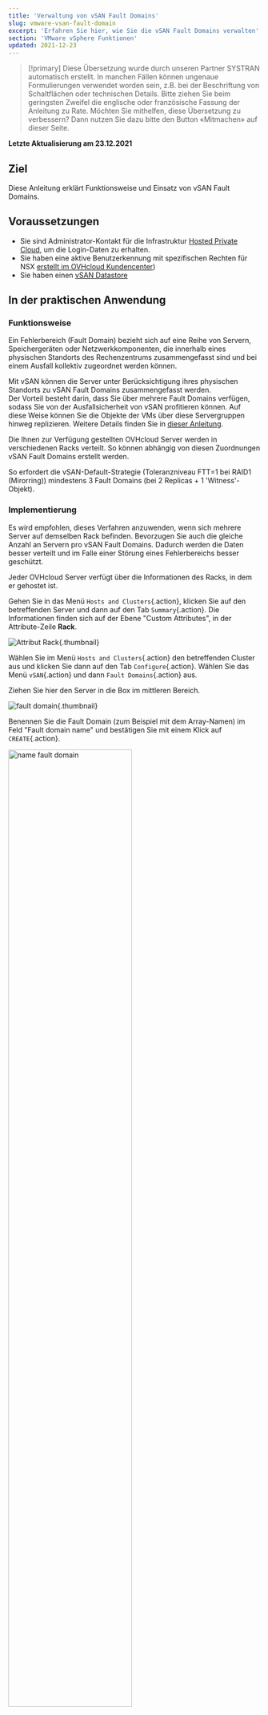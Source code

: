 ```yaml
---
title: 'Verwaltung von vSAN Fault Domains'
slug: vmware-vsan-fault-domain
excerpt: 'Erfahren Sie hier, wie Sie die vSAN Fault Domains verwalten'
section: 'VMware vSphere Funktionen'
updated: 2021-12-23
---
```


> [!primary]
> Diese Übersetzung wurde durch unseren Partner SYSTRAN automatisch erstellt. In manchen Fällen können ungenaue Formulierungen verwendet worden sein, z.B. bei der Beschriftung von Schaltflächen oder technischen Details. Bitte ziehen Sie beim geringsten Zweifel die englische oder französische Fassung der Anleitung zu Rate. Möchten Sie mithelfen, diese Übersetzung zu verbessern? Dann nutzen Sie dazu bitte den Button «Mitmachen» auf dieser Seite.
>

**Letzte Aktualisierung am 23.12.2021**

## Ziel

Diese Anleitung erklärt Funktionsweise und Einsatz von vSAN Fault Domains.

## Voraussetzungen

- Sie sind Administrator-Kontakt für die Infrastruktur [Hosted Private Cloud](https://www.ovhcloud.com/de/enterprise/products/hosted-private-cloud/), um die Login-Daten zu erhalten.
- Sie haben eine aktive Benutzerkennung mit spezifischen Rechten für NSX [erstellt im OVHcloud Kundencenter](https://www.ovh.com/auth/?action=gotomanager&from=https://www.ovh.de/&ovhSubsidiary=de))
- Sie haben einen [vSAN Datastore](https://docs.ovh.com/de/private-cloud/vmware-vsan/)

## In der praktischen Anwendung

### Funktionsweise

Ein Fehlerbereich (Fault Domain) bezieht sich auf eine Reihe von Servern, Speichergeräten oder Netzwerkkomponenten, die innerhalb eines physischen Standorts des Rechenzentrums zusammengefasst sind und bei einem Ausfall kollektiv zugeordnet werden können.

Mit vSAN können die Server unter Berücksichtigung ihres physischen Standorts zu vSAN Fault Domains zusammengefasst werden.<br>
Der Vorteil besteht darin, dass Sie über mehrere Fault Domains verfügen, sodass Sie von der Ausfallsicherheit von vSAN profitieren können. Auf diese Weise können Sie die Objekte der VMs über diese Servergruppen hinweg replizieren. Weitere Details finden Sie in [dieser Anleitung](https://core.vmware.com/resource/vmware-vsan-design-guide#sec8-sub3).

Die Ihnen zur Verfügung gestellten OVHcloud Server werden in verschiedenen Racks verteilt. So können abhängig von diesen Zuordnungen vSAN Fault Domains erstellt werden.

So erfordert die vSAN-Default-Strategie (Toleranzniveau FTT=1 bei RAID1 (Mirorring)) mindestens 3 Fault Domains (bei 2 Replicas + 1 'Witness'-Objekt).

### Implementierung

Es wird empfohlen, dieses Verfahren anzuwenden, wenn sich mehrere Server auf demselben Rack befinden. Bevorzugen Sie auch die gleiche Anzahl an Servern pro vSAN Fault Domains. Dadurch werden die Daten besser verteilt und im Falle einer Störung eines Fehlerbereichs besser geschützt.

Jeder OVHcloud Server verfügt über die Informationen des Racks, in dem er gehostet ist.

Gehen Sie in das Menü `Hosts and Clusters`{.action}, klicken Sie auf den betreffenden Server und dann auf den Tab `Summary`{.action}. Die Informationen finden sich auf der Ebene "Custom Attributes", in der Attribute-Zeile **Rack**.

![Attribut Rack](images/01.png){.thumbnail}

Wählen Sie im Menü `Hosts and Clusters`{.action} den betreffenden Cluster aus und klicken Sie dann auf den Tab `Configure`{.action}. Wählen Sie das Menü `vSAN`{.action} und dann `Fault Domains`{.action} aus.

Ziehen Sie hier den Server in die Box im mittleren Bereich.

![fault domain](images/02.png){.thumbnail}

Benennen Sie die Fault Domain (zum Beispiel mit dem Array-Namen) im Feld "Fault domain name" und bestätigen Sie mit einem Klick auf `CREATE`{.action}.

<img src="https://raw.githubusercontent.com/ovh/docs/develop/pages/cloud/private-cloud/vmware_vsan_fault_domain/images/03.png" alt="name fault domain" class="thumbnail" width="70%" height="70%">

Sie können den Fortschritt des Erstellungstasks im Fenster `Recent Tasks`{.action} verfolgen.

![fault domain task](images/04.png){.thumbnail}

Wiederholen Sie diese Operation für jedes Array.

![Fault Domains hinzufügen](images/05.png){.thumbnail}

Fügen Sie bei Bedarf einen Server in einer bestehenden Fault Domain hinzu, indem Sie ihn verschieben, und bestätigen Sie mit einem Klick auf `MOVE`{.action}.

<img src="https://raw.githubusercontent.com/ovh/docs/develop/pages/cloud/private-cloud/vmware_vsan_fault_domain/images/06.png" alt="Server" class="thumbnail" width="70%" height="70%">

Informationen zum verwendeten, verfügbaren und absoluten Speicherplatz werden über der Fault Domain angezeigt.

<img src="https://raw.githubusercontent.com/ovh/docs/develop/pages/cloud/private-cloud/vmware_vsan_fault_domain/images/07.png" alt="fault domain" class="thumbnail" width="60%" height="60%">

Der vSAN-Cluster verfügt nun über Datenresilienz mittels Fault Domains.

## Weiterführende Informationen

Für den Austausch mit unserer User Community gehen Sie auf <https://community.ovh.com/en/>.
